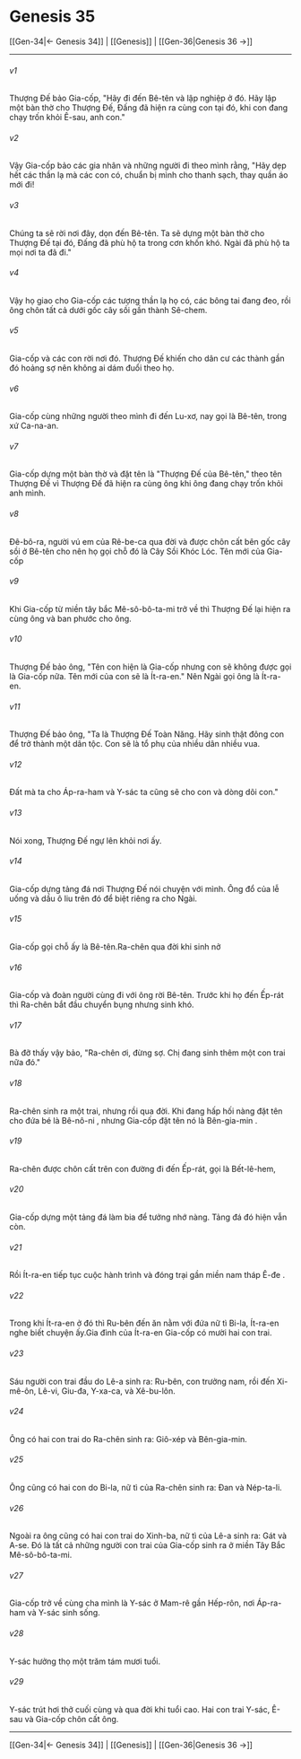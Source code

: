 # Genesis 35

[[Gen-34|← Genesis 34]] | [[Genesis]] | [[Gen-36|Genesis 36 →]]
***



###### v1 
Thượng Đế bảo Gia-cốp, "Hãy đi đến Bê-tên và lập nghiệp ở đó. Hãy lập một bàn thờ cho Thượng Đế, Đấng đã hiện ra cùng con tại đó, khi con đang chạy trốn khỏi Ê-sau, anh con." 

###### v2 
Vậy Gia-cốp bảo các gia nhân và những người đi theo mình rằng, "Hãy dẹp hết các thần lạ mà các con có, chuẩn bị mình cho thanh sạch, thay quần áo mới đi! 

###### v3 
Chúng ta sẽ rời nơi đây, dọn đến Bê-tên. Ta sẽ dựng một bàn thờ cho Thượng Đế tại đó, Đấng đã phù hộ ta trong cơn khốn khó. Ngài đã phù hộ ta mọi nơi ta đã đi." 

###### v4 
Vậy họ giao cho Gia-cốp các tượng thần lạ họ có, các bông tai đang đeo, rồi ông chôn tất cả dưới gốc cây sồi gần thành Sê-chem. 

###### v5 
Gia-cốp và các con rời nơi đó. Thượng Đế khiến cho dân cư các thành gần đó hoảng sợ nên không ai dám đuổi theo họ. 

###### v6 
Gia-cốp cùng những người theo mình đi đến Lu-xơ, nay gọi là Bê-tên, trong xứ Ca-na-an. 

###### v7 
Gia-cốp dựng một bàn thờ và đặt tên là "Thượng Đế của Bê-tên," theo tên Thượng Đế vì Thượng Đế đã hiện ra cùng ông khi ông đang chạy trốn khỏi anh mình. 

###### v8 
Đê-bô-ra, người vú em của Rê-be-ca qua đời và được chôn cất bên gốc cây sồi ở Bê-tên cho nên họ gọi chỗ đó là Cây Sồi Khóc Lóc. Tên mới của Gia-cốp 

###### v9 
Khi Gia-cốp từ miền tây bắc Mê-sô-bô-ta-mi trở về thì Thượng Đế lại hiện ra cùng ông và ban phước cho ông. 

###### v10 
Thượng Đế bảo ông, "Tên con hiện là Gia-cốp nhưng con sẽ không được gọi là Gia-cốp nữa. Tên mới của con sẽ là Ít-ra-en." Nên Ngài gọi ông là Ít-ra-en. 

###### v11 
Thượng Đế bảo ông, "Ta là Thượng Đế Toàn Năng. Hãy sinh thật đông con để trở thành một dân tộc. Con sẽ là tổ phụ của nhiều dân nhiều vua. 

###### v12 
Đất mà ta cho Áp-ra-ham và Y-sác ta cũng sẽ cho con và dòng dõi con." 

###### v13 
Nói xong, Thượng Đế ngự lên khỏi nơi ấy. 

###### v14 
Gia-cốp dựng tảng đá nơi Thượng Đế nói chuyện với mình. Ông đổ của lễ uống và dầu ô liu trên đó để biệt riêng ra cho Ngài. 

###### v15 
Gia-cốp gọi chỗ ấy là Bê-tên.Ra-chên qua đời khi sinh nở 

###### v16 
Gia-cốp và đoàn người cùng đi với ông rời Bê-tên. Trước khi họ đến Ếp-rát thì Ra-chên bắt đầu chuyển bụng nhưng sinh khó. 

###### v17 
Bà đỡ thấy vậy bảo, "Ra-chên ơi, đừng sợ. Chị đang sinh thêm một con trai nữa đó." 

###### v18 
Ra-chên sinh ra một trai, nhưng rồi qua đời. Khi đang hấp hối nàng đặt tên cho đứa bé là Bê-nô-ni , nhưng Gia-cốp đặt tên nó là Bên-gia-min . 

###### v19 
Ra-chên được chôn cất trên con đường đi đến Ếp-rát, gọi là Bết-lê-hem, 

###### v20 
Gia-cốp dựng một tảng đá làm bia để tưởng nhớ nàng. Tảng đá đó hiện vẫn còn. 

###### v21 
Rồi Ít-ra-en tiếp tục cuộc hành trình và đóng trại gần miền nam tháp Ê-đe . 

###### v22 
Trong khi Ít-ra-en ở đó thì Ru-bên đến ăn nằm với đứa nữ tì Bi-la, Ít-ra-en nghe biết chuyện ấy.Gia đình của Ít-ra-en Gia-cốp có mười hai con trai. 

###### v23 
Sáu người con trai đầu do Lê-a sinh ra: Ru-bên, con trưởng nam, rồi đến Xi-mê-ôn, Lê-vi, Giu-đa, Y-xa-ca, và Xê-bu-lôn. 

###### v24 
Ông có hai con trai do Ra-chên sinh ra: Giô-xép và Bên-gia-min. 

###### v25 
Ông cũng có hai con do Bi-la, nữ tì của Ra-chên sinh ra: Đan và Nép-ta-li. 

###### v26 
Ngoài ra ông cũng có hai con trai do Xinh-ba, nữ tì của Lê-a sinh ra: Gát và A-se. Đó là tất cả những người con trai của Gia-cốp sinh ra ở miền Tây Bắc Mê-sô-bô-ta-mi. 

###### v27 
Gia-cốp trở về cùng cha mình là Y-sác ở Mam-rê gần Hếp-rôn, nơi Áp-ra-ham và Y-sác sinh sống. 

###### v28 
Y-sác hưởng thọ một trăm tám mươi tuổi. 

###### v29 
Y-sác trút hơi thở cuối cùng và qua đời khi tuổi cao. Hai con trai Y-sác, Ê-sau và Gia-cốp chôn cất ông.

***
[[Gen-34|← Genesis 34]] | [[Genesis]] | [[Gen-36|Genesis 36 →]]
